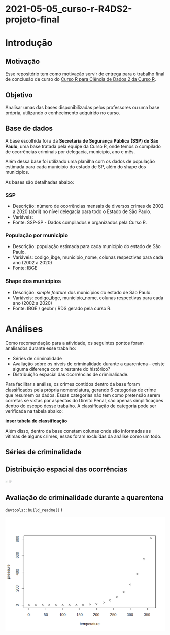 
<!-- README.md is generated from README.Rmd. Please edit that file -->

# 2021-05-05\_curso-r-R4DS2-projeto-final

<!-- badges: start -->
<!-- badges: end -->

# Introdução

## Motivação

Esse repositório tem como motivação servir de entrega para o trabalho
final de conclusão de curso do [Curso R para Ciência de Dados 2 da Curso
R](https://curso-r.com/cursos/r4ds-2/).

## Objetivo

Analisar umas das bases disponibilizadas pelos professores ou uma base
própria, utilizando o conhecimento adquirido no curso.

## Base de dados

A base escolhida foi a da **Secretaria de Segurança Pública (SSP) de São
Paulo**, uma base tratada pela equipe da Curso R, onde temos o compilado
de ocorrências criminais por delegacia, município, ano e mês.

Além dessa base foi utilizado uma planilha com os dados de população
estimada para cada município do estado de SP, além do shape dos
municípios.

As bases são detalhadas abaixo:

### SSP

-   Descrição: número de ocorrências mensais de diversos crimes de 2002
    a 2020 (abril) no nível delegacia para todo o Estado de São Paulo.
-   Variáveis:
-   Fonte: SSP-SP - Dados compilados e organizados pela Curso R.

### População por município

-   Descrição: população estimada para cada município do estado de São
    Paulo.
-   Variáveis: codigo\_ibge, municipio\_nome, colunas respectivas para
    cada ano (2002 a 2020)
-   Fonte: IBGE

### Shape dos municípios

-   Descrição: *simple feature* dos municípios do estado de São Paulo.
-   Variáveis: codigo\_ibge, municipio\_nome, colunas respectivas para
    cada ano (2002 a 2020)
-   Fonte: IBGE / geobr / RDS gerado pela curso R.

# Análises

Como recomendação para a atividade, os seguintes pontos foram analisados
durante esse trabalho:

-   Séries de criminalidade
-   Avaliação sobre os níveis de criminalidade durante a quarentena -
    existe alguma diferença com o restante do histórico?
-   Distribuição espacial das ocorrências de criminalidade.

Para facilitar a análise, os crimes contidos dentro da base foram
classificados pela própria nomenclatura, gerando 6 categorias de crime
que resumem os dados. Essas categorias não tem como pretensão serem
corretas se vistas por aspectos do Direito Penal, são apenas
simplificações dentro do escopo desse trabalho. A classificação de
categoria pode ser verificada na tabela abaixo:

**inser tabela de classificação**

Além disso, dentro da base constam colunas onde são informadas as
vítimas de alguns crimes, essas foram excluídas da análise como um todo.

## Séries de criminalidade

## Distribuição espacial das ocorrências

<img src="README_files/figure-gfm/unnamed-chunk-3-1.png" width="8" height="8" />

<img src="README_files/figure-gfm/unnamed-chunk-4-1.png" width="8" height="10" />

## Avaliação de criminalidade durante a quarentena

`devtools::build_readme()` i

![](README_files/figure-gfm/pressure-1.png)<!-- -->
